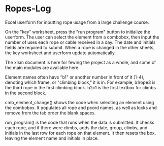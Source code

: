# Ropes-Log
Excel userform for inputting rope usage from a large challenge course.

On the "key" worksheet, press the "run program" button to initialize the userform. The user can select the element from a combobox, then input the number of uses each rope or cable received in a day. The date and initials fields are required to submit. When a rope is changed in the other sheets, the key worksheet and userform update automatically.

The xlsm document is here for fewing the project as a whole, and some of the main modules are available here.

Element names often have "b1" or another number in front of it (1-4), denoting which frame, or "climbing block," it is in. For example, b1rope3 is the third rope in the first climbing block. b2c1 is the first textbox for climbs in the second block.

cmb_element_change() shows the code when selecting an element using the combobox. It populates all rope and pcord names, as well as locks and remove from the tab order the blank spaces.

run_program() is the code that runs when the data is submitted. It checks each rope, and if there were climbs, adds the date, group, climbs, and initials in the last row for each rope on that element. It then resets the box, leaving the element name and initials in place.
